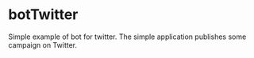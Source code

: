 # botTwitter
Simple example of bot for twitter. The simple application publishes some campaign on Twitter.
